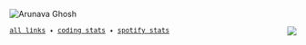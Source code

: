 ![Arunava Ghosh](https://github.com/its-ag/its-ag/assets/102473837/9db746f9-a5a6-4dab-9ba1-fd8fe3a6e5bd)

<sub><samp><a href="https://hi.arunava.tech">all links</a> ✦ <a href="https://wakatime.com/@agcodes">coding stats</a> ✦ <a href="https://www.last.fm/user/arunava_">spotify stats</samp>
  <img align="right" src="https://visitor-badge.laobi.icu/badge?page_id=itsag.itag&.visitor-badge&right_color=Violet&left_text=hits&format=true" />
  </sub>
